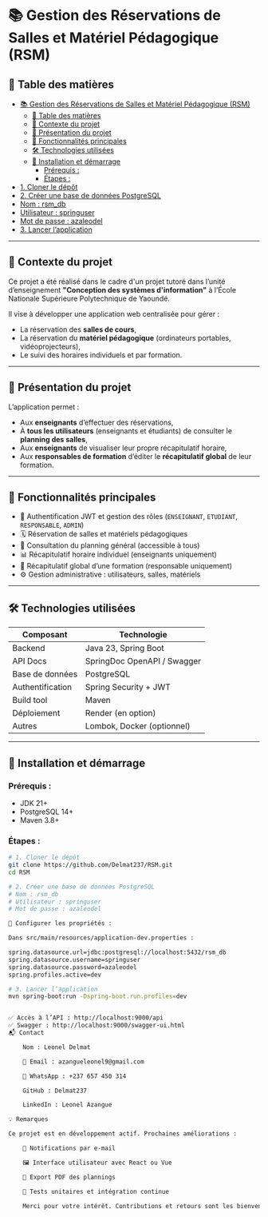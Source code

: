 # 📚 Gestion des Réservations de Salles et Matériel Pédagogique (RSM)

## 🧭 Table des matières
- [📚 Gestion des Réservations de Salles et Matériel Pédagogique (RSM)](#-gestion-des-réservations-de-salles-et-matériel-pédagogique-rsm)
  - [🧭 Table des matières](#-table-des-matières)
  - [📘 Contexte du projet](#-contexte-du-projet)
  - [🧩 Présentation du projet](#-présentation-du-projet)
  - [🚀 Fonctionnalités principales](#-fonctionnalités-principales)
  - [🛠️ Technologies utilisées](#️-technologies-utilisées)
  - [🧪 Installation et démarrage](#-installation-et-démarrage)
    - [Prérequis :](#prérequis-)
    - [Étapes :](#étapes-)
- [1. Cloner le dépôt](#1-cloner-le-dépôt)
- [2. Créer une base de données PostgreSQL](#2-créer-une-base-de-données-postgresql)
- [Nom : rsm\_db](#nom--rsm_db)
- [Utilisateur : springuser](#utilisateur--springuser)
- [Mot de passe : azaleodel](#mot-de-passe--azaleodel)
- [3. Lancer l’application](#3-lancer-lapplication)

---

## 📘 Contexte du projet

Ce projet a été réalisé dans le cadre d'un projet tutoré dans l’unité d’enseignement **"Conception des systèmes d'information"** à l’École Nationale Supérieure Polytechnique de Yaoundé.

Il vise à développer une application web centralisée pour gérer :
- La réservation des **salles de cours**,
- La réservation du **matériel pédagogique** (ordinateurs portables, vidéoprojecteurs),
- Le suivi des horaires individuels et par formation.

---

## 🧩 Présentation du projet

L’application permet :
- Aux **enseignants** d’effectuer des réservations,
- À **tous les utilisateurs** (enseignants et étudiants) de consulter le **planning des salles**,
- Aux **enseignants** de visualiser leur propre récapitulatif horaire,
- Aux **responsables de formation** d’éditer le **récapitulatif global** de leur formation.

---

## 🚀 Fonctionnalités principales

- 🔐 Authentification JWT et gestion des rôles (`ENSEIGNANT`, `ETUDIANT`, `RESPONSABLE`, `ADMIN`)
- 🗓 Réservation de salles et matériels pédagogiques
- 📅 Consultation du planning général (accessible à tous)
- 📊 Récapitulatif horaire individuel (enseignants uniquement)
- 🧾 Récapitulatif global d’une formation (responsable uniquement)
- ⚙️ Gestion administrative : utilisateurs, salles, matériels

---

## 🛠️ Technologies utilisées

| Composant | Technologie |
|----------|-------------|
| Backend | Java 23, Spring Boot |
| API Docs | SpringDoc OpenAPI / Swagger |
| Base de données | PostgreSQL |
| Authentification | Spring Security + JWT |
| Build tool | Maven |
| Déploiement | Render (en option) |
| Autres | Lombok, Docker (optionnel) |

---

## 🧪 Installation et démarrage

### Prérequis :
- JDK 21+
- PostgreSQL 14+
- Maven 3.8+

### Étapes :

```bash
# 1. Cloner le dépôt
git clone https://github.com/Delmat237/RSM.git
cd RSM

# 2. Créer une base de données PostgreSQL
# Nom : rsm_db
# Utilisateur : springuser
# Mot de passe : azaleodel

🔐 Configurer les propriétés :

Dans src/main/resources/application-dev.properties :

spring.datasource.url=jdbc:postgresql://localhost:5432/rsm_db
spring.datasource.username=springuser
spring.datasource.password=azaleodel
spring.profiles.active=dev

# 3. Lancer l’application
mvn spring-boot:run -Dspring-boot.run.profiles=dev


✅ Accès à l’API : http://localhost:9000/api
✅ Swagger : http://localhost:9000/swagger-ui.html
📬 Contact

    Nom : Leonel Delmat

    📧 Email : azangueleonel9@gmail.com

    📱 WhatsApp : +237 657 450 314

    GitHub : Delmat237

    LinkedIn : Leonel Azangue

💡 Remarques

Ce projet est en développement actif. Prochaines améliorations :

    🔔 Notifications par e-mail

    🖼 Interface utilisateur avec React ou Vue

    📄 Export PDF des plannings

    🧪 Tests unitaires et intégration continue

    Merci pour votre intérêt. Contributions et retours sont les bienvenus !